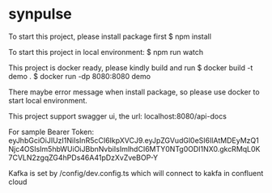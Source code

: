 # synpulse

To start this project, please install package first
$ npm install

To start this project in local environment:
$ npm run watch

This project is docker ready, please kindly build and run 
$ docker build -t demo .
$ docker run -dp 8080:8080 demo

There maybe error message when install package, so please use docker to start local environment.

This project support swagger ui, the url:
localhost:8080/api-docs

For sample Bearer Token:
eyJhbGciOiJIUzI1NiIsInR5cCI6IkpXVCJ9.eyJpZGVudGl0eSI6IlAtMDEyMzQ1Njc4OSIsIm5hbWUiOiJBbnNvbiIsImlhdCI6MTY0NTg0ODI1NX0.gkcRMqL0K7CVLN2zgqZG4hPDs46A41pDzXvZveBOP-Y

Kafka is set by /config/dev.config.ts which will connect to kakfa in confluent cloud 



